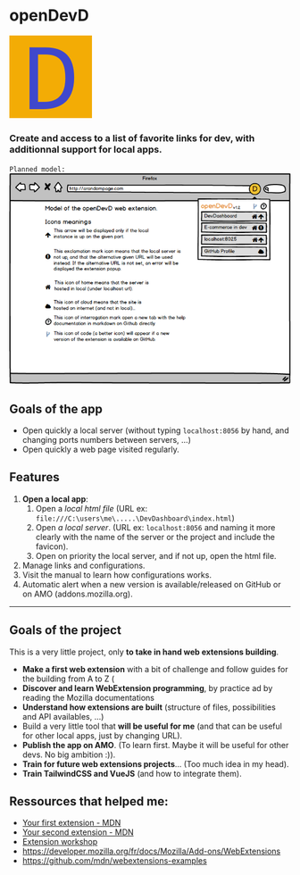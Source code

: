 # openDevD
![icon](icon.png)

### Create and access to a list of favorite links for dev, with additionnal support for local apps.  

`Planned model:`  
![model](docs/main-model.png)

## Goals of the app
- Open quickly a local server (without typing `localhost:8056` by hand, and changing ports numbers between servers, ...)
- Open quickly a web page visited regularly.

## Features
1. **Open a local app**:
	1. Open a *local html file* (URL ex: `file:///C:\users\me\.....\DevDashboard\index.html`)
	1. Open *a local server*. (URL ex: `localhost:8056` and naming it more clearly with the name of the server or the project and include the favicon).
	1. Open on priority the local server, and if not up, open the html file.
1. Manage links and configurations.
1. Visit the manual to learn how configurations works.
1. Automatic alert when a new version is available/released on GitHub or on AMO (addons.mozilla.org).

--- 
## Goals of the project
This is a very little project, only **to take in hand web extensions building**.
- **Make a first web extension** with a bit of challenge and follow guides for the building from A to Z (
- **Discover and learn WebExtension programming**, by practice ad by reading the Mozilla documentations
- **Understand how extensions are built** (structure of files, possibilities and API availables, ...)
- Build a very little tool that **will be useful for me** (and that can be useful for other local apps, just by changing URL).
- **Publish the app on AMO**. (To learn first. Maybe it will be useful for other devs. No big ambition :)).
- **Train for future web extensions projects**... (Too much idea in my head).
- **Train TailwindCSS and VueJS** (and how to integrate them).

## Ressources that helped me:
- [Your first extension - MDN](https://developer.mozilla.org/fr/docs/Mozilla/Add-ons/WebExtensions/Your_first_WebExtension)
- [Your second extension - MDN](https://developer.mozilla.org/fr/docs/Mozilla/Add-ons/WebExtensions/Your_second_WebExtension)
- [Extension workshop](https://extensionworkshop.com/)
- https://developer.mozilla.org/fr/docs/Mozilla/Add-ons/WebExtensions
- https://github.com/mdn/webextensions-examples

